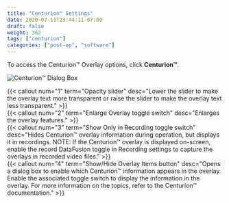 ```yaml
---
title: "Centurion™ Settings"
date: 2020-07-11T23:44:11-07:00
draft: false
weight: 362
tags: ["centurion"]
categories: ["post-op", "software"]
---
```


To access the Centurion&trade; Overlay options, click **Centurion&trade;**.

![Centurion™ Dialog Box](/images/sw_centurion_basic.svg)

{{< callout num="1" term="Opacity slider" desc="Lower the slider to make the overlay text more transparent or raise the slider to make the overlay text less transparent." >}}  
{{< callout num="2" term="Enlarge Overlay toggle switch" desc="Enlarges the overlay features." >}}  
{{< callout num="3" term="Show Only in Recording toggle switch" desc="Hides Centurion™ overlay information during operation, but displays it in recordings. NOTE: If the Centurion™ overlay is displayed on-screen, enable the record DataFusion toggle in Recording settings to capture the overlays in recorded video files." >}}  
{{< callout num="4" term="Show/Hide Overlay Items button" desc="Opens a dialog box to enable which Centurion™ information appears in the overlay. Enable the associated toggle switch to display the information in the overlay. For more information on the topics, refer to the Centurion™ documentation." >}}  
